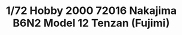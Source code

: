 ---
layout: product
title: "1/72 Hobby 2000 72016 Nakajima B6N2 Model 12 Tenzan (Fujimi)"
price: "2300" 
desc: "Maketa"
img_path: "/assets/img/H2K72016.webp"
brand: "N/A"
available: false
special_offer: false
new: false
soon: false
cat: "010000"
subcat: "011900"
subsubcat: "0N/A"
sifra: "H2K72016"
popular: false
spec: false
---